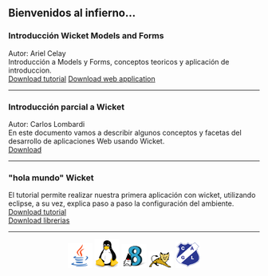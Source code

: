 ## Bienvenidos al infierno...

### Introducción Wicket Models and Forms
Autor: Ariel Celay<br/>
Introducción a Models y Forms, conceptos teoricos y aplicación de introduccion.<br/>
<a href="modelos-y-formularios.pdf" target="_blank">Download tutorial</a>
<a href="wicket-model-form.zip" target="_blank">Download web application</a>

<hr/>

### Introducción parcial a Wicket
Autor: Carlos Lombardi<br/>
En este documento vamos a describir algunos conceptos y facetas del desarrollo de aplicaciones
Web usando Wicket.<br/>
<a href="introduccion-parcial-a-wicket.pdf" target="_blank">Download</a>

<hr/>

### "hola mundo" Wicket
El tutorial permite realizar nuestra primera aplicación con wicket, utilizando eclipse, a su vez, explica paso a paso la configuración del ambiente.<br/>
<a href="hola-mundo-wicket.pdf" target="_blank">Download tutorial</a><br/>
<a href="basicas-necesarias-wicket.zip" target="_blank">Download librerias</a>

<hr/>

<center><img src="logo-java-1.png" />&nbsp;<img src="logo-linux-1.png" />&nbsp;<img src="logo-java-2.png" />&nbsp;<img src="logo-tomcat.png" />&nbsp;<img src="logo-lamadrid-1.png" /></center>
